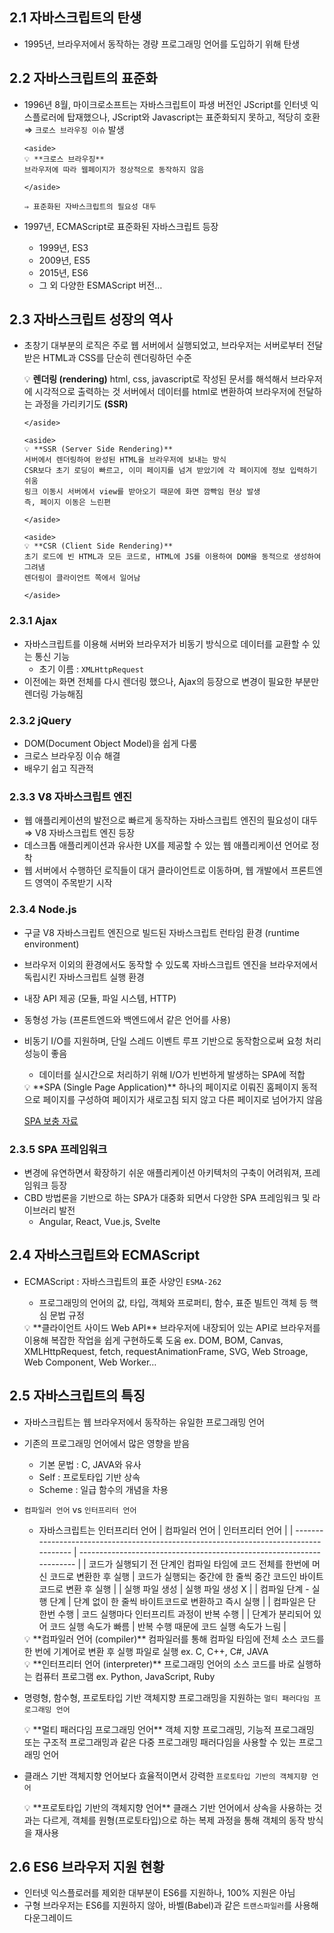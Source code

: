 ## 2.1 자바스크립트의 탄생

-   1995년, 브라우저에서 동작하는 경량 프로그래밍 언어를 도입하기 위해 탄생

## 2.2 자바스크립트의 표준화

-   1996년 8월, 마이크로소프트는 자바스크립트이 파생 버전인 JScript를 인터넷 익스플로러에 탑재했으나,
    JScript와 Javascript는 표준화되지 못하고, 적당히 호환
        ⇒ `크로스 브라우징 이슈` 발생

        <aside>
        💡 **크로스 브라우징**
        브라우저에 따라 웹페이지가 정상적으로 동작하지 않음

        </aside>

        ⇒ 표준화된 자바스크립트의 필요성 대두
-   1997년, ECMAScript로 표준화된 자바스크립트 등장
    -   1999년, ES3
    -   2009년, ES5
    -   2015년, ES6
    -   그 외 다양한 ESMAScript 버전…

## 2.3 자바스크립트 성장의 역사

-   초창기 대부분의 로직은 주로 웹 서버에서 실행되었고,
    브라우저는 서버로부터 전달받은 HTML과 CSS를 단순히 렌더링하던 수준
        <aside>
        💡 **렌더링 (rendering)**
        html, css, javascript로 작성된 문서를 해석해서 브라우저에 시각적으로 출력하는 것
        서버에서 데이터를 html로 변환하여 브라우저에 전달하는 과정을 가리키기도 **(SSR)**

        </aside>

        <aside>
        💡 **SSR (Server Side Rendering)**
        서버에서 렌더링하여 완성된 HTML을 브라우저에 보내는 방식
        CSR보다 초기 로딩이 빠르고, 이미 페이지를 넘겨 받았기에 각 페이지에 정보 입력하기 쉬움
        링크 이동시 서버에서 view를 받아오기 때문에 화면 깜빡임 현상 발생
        즉, 페이지 이동은 느린편

        </aside>

        <aside>
        💡 **CSR (Client Side Rendering)**
        초기 로드에 빈 HTML과 모든 코드로, HTML에 JS를 이용하여 DOM을 동적으로 생성하여 그려냄
        렌더링이 클라이언트 쪽에서 일어남

        </aside>

### 2.3.1 Ajax

-   자바스크립트를 이용해 서버와 브라우저가 비동기 방식으로 데이터를 교환할 수 있는 통신 기능
    -   초기 이름 : `XMLHttpRequest`
-   이전에는 화면 전체를 다시 렌더링 했으나, Ajax의 등장으로 변경이 필요한 부분만 렌더링 가능해짐

### 2.3.2 jQuery

-   DOM(Document Object Model)을 쉽게 다룸
-   크로스 브라우징 이슈 해결
-   배우기 쉽고 직관적

### 2.3.3 V8 자바스크립트 엔진

-   웹 애플리케이션의 발전으로 빠르게 동작하는 자바스크립트 엔진의 필요성이 대두
    ⇒ V8 자바스크립트 엔진 등장
-   데스크톱 애플리케이션과 유사한 UX를 제공할 수 있는 웹 애플리케이션 언어로 정착
-   웹 서버에서 수행하던 로직들이 대거 클라이언트로 이동하며, 웹 개발에서 프론트엔드 영역이 주목받기 시작

### 2.3.4 Node.js

-   구글 V8 자바스크립트 엔진으로 빌드된 자바스크립트 런타임 환경 (runtime environment)
-   브라우저 이외의 환경에서도 동작할 수 있도록 자바스크립트 엔진을 브라우저에서 독립시킨 자바스크립트 실행 환경
-   내장 API 제공 (모듈, 파일 시스템, HTTP)
-   동형성 가능 (프론트엔드와 백엔드에서 같은 언어를 사용)
-   비동기 I/O를 지원하며, 단일 스레드 이벤트 루프 기반으로 동작함으로써 요청 처리 성능이 좋음
    -   데이터를 실시간으로 처리하기 위해 I/O가 빈번하게 발생하는 SPA에 적합
      <aside>
      💡 **SPA (Single Page Application)**
      하나의 페이지로 이뤄진 홈페이지
      동적으로 페이지를 구성하여 페이지가 새로고침 되지 않고 다른 페이지로 넘어가지 않음
      
      </aside>
      
      [SPA 보충 자료](https://www.notion.so/SPA-0335f6150d6c45a5b429032b30be3d41?pvs=21)


### 2.3.5 SPA 프레임워크

-   변경에 유연하면서 확장하기 쉬운 애플리케이션 아키텍처의 구축이 어려워져, 프레임워크 등장
-   CBD 방법론을 기반으로 하는 SPA가 대중화 되면서 다양한 SPA 프레임워크 및 라이브러리 발전
    -   Angular, React, Vue.js, Svelte

## 2.4 자바스크립트와 ECMAScript

-   ECMAScript : 자바스크립트의 표준 사양인 `ESMA-262`
    -   프로그래밍의 언어의 값, 타입, 객체와 프로퍼티, 함수, 표준 빌트인 객체 등 핵심 문법 규정
      <aside>
      💡 **클라이언트 사이드 Web API**
      브라우저에 내장되어 있는 API로 브라우저를 이용해 복잡한 작업을 쉽게 구현하도록 도움
      ex. DOM, BOM, Canvas, XMLHttpRequest, fetch, requestAnimationFrame, SVG, 
            Web Stroage, Web Component, Web Worker…
      
      </aside>


## 2.5 자바스크립트의 특징

-   자바스크립트는 웹 브라우저에서 동작하는 유일한 프로그래밍 언어
-   기존의 프로그래밍 언어에서 많은 영향을 받음
    -   기본 문법 : C, JAVA와 유사
    -   Self : 프로토타입 기반 상속
    -   Scheme : 일급 함수의 개념을 차용
-   `컴파일러 언어` vs `인터프리터 언어`
    -   자바스크립트는 인터프리터 언어
    | 컴파일러 언어                                                                         | 인터프리터 언어                                                       |
    | ------------------------------------------------------------------------------------- | --------------------------------------------------------------------- |
    | 코드가 실행되기 전 단계인 컴파일 타임에 코드 전체를 한번에 머신 코드로 변환한 후 실행 | 코드가 실행되는 중간에 한 줄씩 중간 코드인 바이트 코드로 변환 후 실행 |
    | 실행 파일 생성                                                                        | 실행 파일 생성 X                                                      |
    | 컴파일 단계 - 실행 단계                                                               | 단계 없이 한 줄씩 바이트코드로 변환하고 즉시 실행                     |
    | 컴파일은 단 한번 수행                                                                 | 코드 실행마다 인터프리트 과정이 반복 수행                             |
    | 단계가 분리되어 있어 코드 실행 속도가 빠름                                            | 반복 수행 때문에 코드 실행 속도가 느림                                |
      <aside>
      💡 **컴파일러 언어 (compiler)**
      컴파일러를 통해 컴파일 타임에 전체 소스 코드를 한 번에 기계어로 변환 후 실행 파일로 실행
      ex. C, C++, C#, JAVA
      
      </aside>
      
      <aside>
      💡 **인터프리터 언어 (interpreter)**
      프로그래밍 언어의 소스 코드를 바로 실행하는 컴퓨터 프로그램
      ex. Python, JavaScript, Ruby
      
      </aside>

-   명령형, 함수형, 프로토타입 기반 객체지향 프로그래밍을 지원하는 `멀티 패러다임 프로그래밍 언어`
      <aside>
      💡 **멀티 패러다임 프로그래밍 언어**
      객체 지향 프로그래밍, 기능적 프로그래밍 또는 구조적 프로그래밍과 같은 다중 프로그래밍 패러다임을 사용할 수 있는 프로그래밍 언어
      
      </aside>

-   클래스 기반 객체지향 언어보다 효율적이면서 강력한 `프로토타입 기반의 객체지향 언어`
      <aside>
      💡 **프로토타입 기반의 객체지향 언어**
      클래스 기반 언어에서 상속을 사용하는 것과는 다르게, 객체를 원형(프로토타입)으로 하는 복제 과정을 통해 객체의 동작 방식을 재사용
      
      </aside>


## 2.6 ES6 브라우저 지원 현황

-   인터넷 익스플로러를 제외한 대부분이 ES6를 지원하나, 100% 지원은 아님
-   구형 브라우저는 ES6를 지원하지 않아, 바벨(Babel)과 같은 `트랜스파일러`를 사용해 다운그레이드
